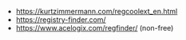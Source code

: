 * https://kurtzimmermann.com/regcoolext_en.html
* https://registry-finder.com/
* https://www.acelogix.com/regfinder/ (non-free)
